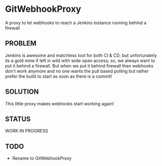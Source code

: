 # GitWebhookProxy

A proxy to let webhooks to reach a Jenkins instance running behind a firewall

## PROBLEM

Jenkins is awesome and matchless tool for both CI & CD; but unfortunately its a gold mine if left in wild with wide open access; so, we always want to put it behind a firewall. But when we put it behind firewall then webhooks don't work anymore and no one wants the pull based polling but rather prefer the build to start as soon as there is a commit!

## SOLUTION

This little proxy makes webhooks start working again!

## STATUS

WORK IN PROGRESS

## TODO

- Rename to GitWebhookProxy